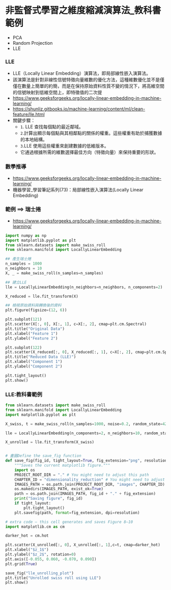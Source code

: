 # 非監督式學習之維度縮減演算法_教科書範例
- PCA
- Random Projection
- LLE

### LLE
- LLE（Locally Linear Embedding）演算法，即局部線性嵌入演算法。
- 該演算法是針對非線性信號特徵向量維數的優化方法，這種維數優化並不是僅僅在數量上簡單的約簡，而是在保持原始資料性質不變的情況下，將高維空間的信號映射到低維空間上，即特徵值的二次提
- https://www.geeksforgeeks.org/locally-linear-embedding-in-machine-learning/
- https://shunliz.gitbooks.io/machine-learning/content/ml/clean-feature/lle.html
- 關鍵步驟：
  - `1`. LLE 查找每個點的最近鄰域。
  - `2`.計算出顯示每個點與其相鄰點的關係的權重。這些權重有助於捕獲數據的本地結構。
  - `3`.LLE 使用這些權重來創建數據的低維版本。
  - 它通過根據所需的維數選擇最佳方向（特徵向量）來保持重要的形狀。
### 數學推導
- https://www.geeksforgeeks.org/locally-linear-embedding-in-machine-learning/
- 機器學習_學習筆記系列(73)：局部線性嵌入演算法(Locally Linear Embedding)
### 範例 ==> 瑞士捲
- https://www.geeksforgeeks.org/locally-linear-embedding-in-machine-learning/
```python
import numpy as np
import matplotlib.pyplot as plt
from sklearn.datasets import make_swiss_roll
from sklearn.manifold import LocallyLinearEmbedding

## 產生瑞士捲
n_samples = 1000
n_neighbors = 10
X, _ = make_swiss_roll(n_samples=n_samples)

## 建立LLE
lle = LocallyLinearEmbedding(n_neighbors=n_neighbors, n_components=2)

X_reduced = lle.fit_transform(X)

## 檢視原始資料與轉換後的資料
plt.figure(figsize=(12, 6))

plt.subplot(121)
plt.scatter(X[:, 0], X[:, 1], c=X[:, 2], cmap=plt.cm.Spectral)
plt.title("Original Data")
plt.xlabel("Feature 1")
plt.ylabel("Feature 2")

plt.subplot(122)
plt.scatter(X_reduced[:, 0], X_reduced[:, 1], c=X[:, 2], cmap=plt.cm.Spectral)
plt.title("Reduced Data (LLE)")
plt.xlabel("Component 1")
plt.ylabel("Component 2")

plt.tight_layout()
plt.show()
```

### LLE:教科書範例
```python
from sklearn.datasets import make_swiss_roll
from sklearn.manifold import LocallyLinearEmbedding
import matplotlib.pyplot as plt

X_swiss, t = make_swiss_roll(n_samples=1000, noise=0.2, random_state=42)

lle = LocallyLinearEmbedding(n_components=2, n_neighbors=10, random_state=42)

X_unrolled = lle.fit_transform(X_swiss)


# 畫圖Define the save_fig function
def save_fig(fig_id, tight_layout=True, fig_extension="png", resolution=300):
    """Saves the current matplotlib figure."""
    import os
    PROJECT_ROOT_DIR = "." # You might need to adjust this path
    CHAPTER_ID = "dimensionality_reduction" # You might need to adjust this
    IMAGES_PATH = os.path.join(PROJECT_ROOT_DIR, "images", CHAPTER_ID)
    os.makedirs(IMAGES_PATH, exist_ok=True)
    path = os.path.join(IMAGES_PATH, fig_id + "." + fig_extension)
    print("Saving figure", fig_id)
    if tight_layout:
        plt.tight_layout()
    plt.savefig(path, format=fig_extension, dpi=resolution)

# extra code – this cell generates and saves Figure 8–10
import matplotlib.cm as cm

darker_hot = cm.hot

plt.scatter(X_unrolled[:, 0], X_unrolled[:, 1],c=t, cmap=darker_hot)
plt.xlabel("$z_1$")
plt.ylabel("$z_2$", rotation=0)
plt.axis([-0.055, 0.060, -0.070, 0.090])
plt.grid(True)

save_fig("lle_unrolling_plot")
plt.title("Unrolled swiss roll using LLE")
plt.show()
```
